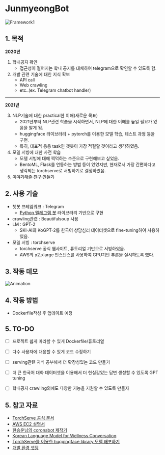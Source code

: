 # JunmyeongBot
![Framework1](https://user-images.githubusercontent.com/48518274/124345635-24843480-dc15-11eb-83e5-c3ff8257d2ea.png)



## 1. 목적

**2020년**

1. 학내공지 확인
   - 접근성이 떨어지는 학내 공지를 대체하여 telegram으로 확인할 수 있도록 함.
2. 개발 관련 기술에 대한 지식 확보
   - API call
   - Web crawling
   - etc..(ex. Telegram chatbot handler)
-------

**2021년**

3. NLP기술에 대한 practical한 이해(새로운 목표)
   - 2021년부터 NLP관련 학습을 시작하면서, NLP에 대한 이해를 높일 필요가 있음을 알게 됨.
   - huggingface 라이브러리 + pytorch를 이용한 모델 학습, 테스트 과정 등을 구현.
   - 특히, 대표적 응용 task인 챗봇이 가장 적절할 것이라고 생각하였음.
4. 모델 서빙에 대한 사전 학습
   - 모델 서빙에 대해 찍먹하는 수준으로 구현해보고 싶었음.
   - BentoML, Flask를 연동하는 방법 등이 있었지만, 현재로서 가장 간편하다고 생각되는 torchserve로 서빙하기로 결정하였음.
5. ~~이야기해줄 친구 만들기~~

## 2. 사용 기술
- 챗봇 프레임워크 : Telegram
  - [Python 텔레그램 봇](https://github.com/python-telegram-bot/python-telegram-bot) 라이브러리 기반으로 구현
- crawling관련 : Beautifulsoup 사용
- LM : GPT-2
  - SKI-AI의 KoGPT-2를 한국어 상담심리 데이터셋으로 fine-tuning하여 사용하였음.
- 모델 서빙 : torchserve
  - torchserve 공식 웹사이트, 튜토리얼 기반으로 서빙하였음.
  - AWS의 p2.xlarge 인스턴스를 사용하여 GPU기반 추론을 실시하도록 했다.



## 3. 작동 데모


![Animation](https://user-images.githubusercontent.com/48518274/124354452-046d6900-dc47-11eb-95d6-8ae2cca670cd.gif)



## 4. 작동 방법
- Dockerfile작성 후 업데이트 예정

## 5. TO-DO
- [ ] 프로젝트 쉽게 따라할 수 있게 Dockerfile/튜토리얼 
- [ ] 다수 사용자에 대응할 수 있게 코드 수정하기
- [ ] serving관련 지식 공부해서 더 확장성있는 코드 만들기
- [ ] 더 큰 한국어 대화 데이터셋을 이용해서 더 현실감있는 답변 생성할 수 있도록 GPT tuning
- [ ] 학내공지 crawling외에도 다양한 기능을 지원할 수 있도록 만들자


## 5. 참고 자료
- [TorchServe 공식 문서](https://pytorch.org/serve/)
- [AWS EC2 설명서](https://docs.aws.amazon.com/ko_kr/ec2/?id=docs_gateway)
- [한승운님의 coronabot 제작기](https://velog.io/@swhan9404/series/telegram-corona)
- [Korean Language Model for Wellness Conversation](https://github.com/nawnoes/WellnessConversation-LanguageModel)
- [TorchServe를 이용한 huggingface library 모델 배포하기](https://medium.com/analytics-vidhya/deploy-huggingface-s-bert-to-production-with-pytorch-serve-27b068026d18)
- [개발 환경 셋팅](https://stackoverflow.com/questions/54198412/developing-using-pycharm-in-docker-container-on-aws-instance)

